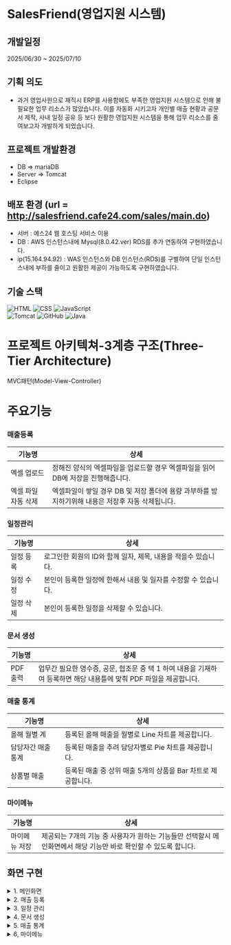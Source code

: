 # SalesFriend(영업지원 시스템)


## 개발일정
  2025/06/30 ~ 2025/07/10


## 기획 의도

- 과거 영업사원으로 재직시 ERP를 사용함에도 부족한 영업지원 시스템으로 인해 불필요한 업무 리소스가 많았습니다.
이를 자동화 시키고자 개인별 매출 현황과 공문서 제작, 사내 일정 공유 등 보다 원활한 영업지원 시스템을 통해 업무 리소스를 줄여보고자 개발하게 되었습니다.


## 프로젝트 개발환경

- DB => mariaDB
- Server => Tomcat
- Eclipse


## 배포 환경 (url = http://salesfriend.cafe24.com/sales/main.do)
- 서버 : 예스24 웹 호스팅 서비스 이용
- DB : AWS 인스턴스내에 Mysql(8.0.42.ver) RDS를 추가 연동하여 구현하였습니다.
- ip(15.164.94.92) : WAS 인스턴스와 DB 인스턴스(RDS)를 구별하여 단일 인스턴스내에 부하를 줄이고 원활한 제공이 가능하도록 구현하였습니다.

## 기술 스택

![HTML](https://img.shields.io/badge/html5-E34F26?style=for-the-badge&logo=html5&logoColor=white)
![CSS](https://img.shields.io/badge/css-1572B6?style=for-the-badge&logo=css3&logoColor=white)
![JavaScript](https://img.shields.io/badge/javascript-F7DF1E?style=for-the-badge&logo=javascript&logoColor=black)
<br>
![Tomcat](https://img.shields.io/badge/apache%20tomcat-F8DC75?style=for-the-badge&logo=apache%20tomcat&logoColor=black)
![GitHub](https://img.shields.io/badge/github-181717?style=for-the-badge&logo=github&logoColor=white)
![Java](https://img.shields.io/badge/java-007396?style=for-the-badge&logo=java&logoColor=white)


# 프로젝트 아키텍쳐-3계층 구조(Three-Tier Architecture) 
MVC패턴(Model-View-Controller)

# 주요기능



### 매출등록

|기능명|상세|
|--|--|
|엑셀 업로드|정해진 양식의 엑셀파일을 업로드할 경우 엑셀파일을 읽어 DB에 저장을 진행해줍니다.|
|엑셀 파일 자동 삭제|엑셀파일이 쌓일 경우 DB 및 저장 폴더에 용량 과부하를 방지하기위해 내용은 저장후 자동 삭제됩니다. |


### 일정관리

|기능명|상세|
|--|--|
|일정 등록| 로그인한 회원의 ID와 함께 일자, 제목, 내용을 적을수 있습니다.|
|일정 수정| 본인이 등록한 일정에 한해서 내용 및 일자를 수정할 수 있습니다.|
|일정 삭제| 본인이 등록한 일정을 삭제할 수 있습니다. |


### 문서 생성

|기능명|상세|
|--|--|
|PDF 출력| 업무간 필요한 영수증, 공문, 협조문 중 택 1 하여 내용을 기재하여 등록하면 해당 내용틀에 맞춰 PDF 파일을 제공합니다.|


### 매출 통계

|기능명|상세|
|--|--|
|올해 월별 계|등록된 올해 매출을 월별로 Line 차트를 제공합니다.|
|담당자간 매출 통계|등록된 매출을 추려 담당자별로 Pie 차트를 제공합니다.|
|상품별 매출|등록된 매출 중 상위 매출 5개의 상품을 Bar 차트로 제공합니다.|

### 마이메뉴

|기능명|상세|
|--|--|
|마이메뉴 저장|제공되는 7개의 기능 중 사용자가 원하는 기능들만 선택할시 메인화면에서 해당 기능만 바로 확인할 수 있도록 합니다.|



## 화면 구현


<details>
<summary>
1. 메인화면
</summary>
<img width="1887" height="894" alt="Image" src="https://github.com/user-attachments/assets/a6ab7036-1296-4150-a096-1e42a7204e83" />
</details>

<details>
<summary>
2. 매출 등록
</summary>
<img width="1913" height="861" alt="Image" src="https://github.com/user-attachments/assets/91d9c79a-82c0-4b9c-8672-7c44cd95488d" alt="매출등록"/>
</details>

<details>
<summary>
3. 일정 관리
</summary>
<img width="1905" height="896" alt="Image" src="https://github.com/user-attachments/assets/213d59fd-d53c-4ddd-a466-fa8593c55c24" alt="일정관리" />
</details>

<details>
<summary>
4. 문서 생성
</summary>
<img width="1864" height="897" alt="Image" src="https://github.com/user-attachments/assets/59588cda-d610-46a6-82e9-fb93070b8206" alt="문서생" />
</details>

<details>
<summary>
5. 매출 통계
</summary>
<img width="1890" height="896" alt="Image" src="https://github.com/user-attachments/assets/40ee5f61-bee6-4dac-a54a-beff8929c83f" />
</details>


<details>
<summary>
6, 마이메뉴
</summary>
<img width="1900" height="903" alt="Image" src="https://github.com/user-attachments/assets/6645c72e-6ff8-4ee9-9ec3-c414453270b0" alt="마이메뉴" />
</details>
